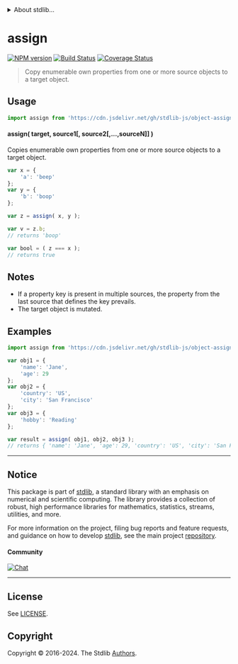 <!--

@license Apache-2.0

Copyright (c) 2023 The Stdlib Authors.

Licensed under the Apache License, Version 2.0 (the "License");
you may not use this file except in compliance with the License.
You may obtain a copy of the License at

   http://www.apache.org/licenses/LICENSE-2.0

Unless required by applicable law or agreed to in writing, software
distributed under the License is distributed on an "AS IS" BASIS,
WITHOUT WARRANTIES OR CONDITIONS OF ANY KIND, either express or implied.
See the License for the specific language governing permissions and
limitations under the License.

-->


<details>
  <summary>
    About stdlib...
  </summary>
  <p>We believe in a future in which the web is a preferred environment for numerical computation. To help realize this future, we've built stdlib. stdlib is a standard library, with an emphasis on numerical and scientific computation, written in JavaScript (and C) for execution in browsers and in Node.js.</p>
  <p>The library is fully decomposable, being architected in such a way that you can swap out and mix and match APIs and functionality to cater to your exact preferences and use cases.</p>
  <p>When you use stdlib, you can be absolutely certain that you are using the most thorough, rigorous, well-written, studied, documented, tested, measured, and high-quality code out there.</p>
  <p>To join us in bringing numerical computing to the web, get started by checking us out on <a href="https://github.com/stdlib-js/stdlib">GitHub</a>, and please consider <a href="https://opencollective.com/stdlib">financially supporting stdlib</a>. We greatly appreciate your continued support!</p>
</details>

# assign

[![NPM version][npm-image]][npm-url] [![Build Status][test-image]][test-url] [![Coverage Status][coverage-image]][coverage-url] <!-- [![dependencies][dependencies-image]][dependencies-url] -->

> Copy enumerable own properties from one or more source objects to a target object.

<!-- Section to include introductory text. Make sure to keep an empty line after the intro `section` element and another before the `/section` close. -->

<section class="intro">

</section>

<!-- /.intro -->

<!-- Package usage documentation. -->



<section class="usage">

## Usage

```javascript
import assign from 'https://cdn.jsdelivr.net/gh/stdlib-js/object-assign@v0.2.2-deno/mod.js';
```

#### assign( target, source1\[, source2\[,...,sourceN]] )

Copies enumerable own properties from one or more source objects to a target object.

```javascript
var x = {
    'a': 'beep'
};
var y = {
    'b': 'boop'
};

var z = assign( x, y );

var v = z.b;
// returns 'boop'

var bool = ( z === x );
// returns true
```

</section>

<!-- /.usage -->

<!-- Package usage notes. Make sure to keep an empty line after the `section` element and another before the `/section` close. -->

<section class="notes">

## Notes

-   If a property key is present in multiple sources, the property from the last source that defines the key prevails.
-   The target object is mutated.

</section>

<!-- /.notes -->

<!-- Package usage examples. -->

<section class="examples">

## Examples

<!-- eslint no-undef: "error" -->

```javascript
import assign from 'https://cdn.jsdelivr.net/gh/stdlib-js/object-assign@v0.2.2-deno/mod.js';

var obj1 = {
    'name': 'Jane',
    'age': 29
};
var obj2 = {
    'country': 'US',
    'city': 'San Francisco'
};
var obj3 = {
    'hobby': 'Reading'
};

var result = assign( obj1, obj2, obj3 );
// returns { 'name': 'Jane', 'age': 29, 'country': 'US', 'city': 'San Francisco', 'hobby': 'Reading' }
```

</section>

<!-- /.examples -->

<!-- Section to include cited references. If references are included, add a horizontal rule *before* the section. Make sure to keep an empty line after the `section` element and another before the `/section` close. -->

<section class="references">

</section>

<!-- /.references -->

<!-- Section for related `stdlib` packages. Do not manually edit this section, as it is automatically populated. -->

<section class="related">

<!-- /.related -->

<!-- Section for all links. Make sure to keep an empty line after the `section` element and another before the `/section` close. -->


<section class="main-repo" >

* * *

## Notice

This package is part of [stdlib][stdlib], a standard library with an emphasis on numerical and scientific computing. The library provides a collection of robust, high performance libraries for mathematics, statistics, streams, utilities, and more.

For more information on the project, filing bug reports and feature requests, and guidance on how to develop [stdlib][stdlib], see the main project [repository][stdlib].

#### Community

[![Chat][chat-image]][chat-url]

---

## License

See [LICENSE][stdlib-license].


## Copyright

Copyright &copy; 2016-2024. The Stdlib [Authors][stdlib-authors].

</section>

<!-- /.stdlib -->

<!-- Section for all links. Make sure to keep an empty line after the `section` element and another before the `/section` close. -->

<section class="links">

[npm-image]: http://img.shields.io/npm/v/@stdlib/object-assign.svg
[npm-url]: https://npmjs.org/package/@stdlib/object-assign

[test-image]: https://github.com/stdlib-js/object-assign/actions/workflows/test.yml/badge.svg?branch=v0.2.2
[test-url]: https://github.com/stdlib-js/object-assign/actions/workflows/test.yml?query=branch:v0.2.2

[coverage-image]: https://img.shields.io/codecov/c/github/stdlib-js/object-assign/main.svg
[coverage-url]: https://codecov.io/github/stdlib-js/object-assign?branch=main

<!--

[dependencies-image]: https://img.shields.io/david/stdlib-js/object-assign.svg
[dependencies-url]: https://david-dm.org/stdlib-js/object-assign/main

-->

[chat-image]: https://img.shields.io/gitter/room/stdlib-js/stdlib.svg
[chat-url]: https://app.gitter.im/#/room/#stdlib-js_stdlib:gitter.im

[stdlib]: https://github.com/stdlib-js/stdlib

[stdlib-authors]: https://github.com/stdlib-js/stdlib/graphs/contributors

[umd]: https://github.com/umdjs/umd
[es-module]: https://developer.mozilla.org/en-US/docs/Web/JavaScript/Guide/Modules

[deno-url]: https://github.com/stdlib-js/object-assign/tree/deno
[deno-readme]: https://github.com/stdlib-js/object-assign/blob/deno/README.md
[umd-url]: https://github.com/stdlib-js/object-assign/tree/umd
[umd-readme]: https://github.com/stdlib-js/object-assign/blob/umd/README.md
[esm-url]: https://github.com/stdlib-js/object-assign/tree/esm
[esm-readme]: https://github.com/stdlib-js/object-assign/blob/esm/README.md
[branches-url]: https://github.com/stdlib-js/object-assign/blob/main/branches.md

[stdlib-license]: https://raw.githubusercontent.com/stdlib-js/object-assign/main/LICENSE

<!-- <related-links> -->

<!-- </related-links> -->

</section>

<!-- /.links -->
